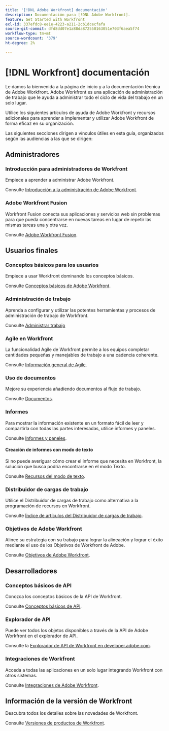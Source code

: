 ```yaml
---
title: '[!DNL Adobe Workfront] documentación'
description: Documentación para [!DNL Adobe Workfront].
feature: Get Started with Workfront
exl-id: 337efdc8-ee1e-4223-a211-2cb1dcecfafa
source-git-commit: dfd8dd07e1a88da872550163051e703f6aea5f74
workflow-type: tm+mt
source-wordcount: '379'
ht-degree: 2%

---
```


# [!DNL Workfront] documentación

Le damos la bienvenida a la página de inicio y a la documentación técnica de Adobe Workfront. Adobe Workfront es una aplicación de administración de trabajo que le ayuda a administrar todo el ciclo de vida del trabajo en un solo lugar.

Utilice los siguientes artículos de ayuda de Adobe Workfront y recursos adicionales para aprender a implementar y utilizar Adobe Workfront de forma eficaz en su organización.

Las siguientes secciones dirigen a vínculos útiles en esta guía, organizados según las audiencias a las que se dirigen:

## Administradores

### Introducción para administradores de Workfront

Empiece a aprender a administrar Adobe Workfront.

Consulte [Introducción a la administración de Adobe Workfront](/help/quicksilver/administration-and-setup/get-started-wf-administration/get-started-with-wf-administration.md).

### Adobe Workfront Fusion

Workfront Fusion conecta sus aplicaciones y servicios web sin problemas para que pueda concentrarse en nuevas tareas en lugar de repetir las mismas tareas una y otra vez.

Consulte [Adobe Workfront Fusion](/help/quicksilver/workfront-fusion/workfront-fusion-2.md).

## Usuarios finales

### Conceptos básicos para los usuarios

Empiece a usar Workfront dominando los conceptos básicos.

Consulte [Conceptos básicos de Adobe Workfront](/help/quicksilver/workfront-basics/workfront-basics.md).

### Administración de trabajo

Aprenda a configurar y utilizar las potentes herramientas y procesos de administración de trabajo de Workfront.

Consulte [Administrar trabajo](/help/quicksilver/manage-work/manage-work.md)


### Agile en Workfront

La funcionalidad Agile de Workfront permite a los equipos completar cantidades pequeñas y manejables de trabajo a una cadencia coherente.

Consulte [Información general de Agile](/help/quicksilver/agile/agile-overview.md).

### Uso de documentos

Mejore su experiencia añadiendo documentos al flujo de trabajo.

Consulte [Documentos](/help/quicksilver/documents/documents-overview.md).

### Informes

Para mostrar la información existente en un formato fácil de leer y compartirla con todas las partes interesadas, utilice informes y paneles.

Consulte [Informes y paneles](/help/quicksilver/reports-and-dashboards/reports-and-dashboards-overview.md).

#### Creación de informes con modo de texto

Si no puede averiguar cómo crear el informe que necesita en Workfront, la solución que busca podría encontrarse en el modo Texto.

Consulte [Recursos del modo de texto](/help/quicksilver/reports-and-dashboards/reports/text-mode/text-mode-resources.md).

### Distribuidor de cargas de trabajo

Utilice el Distribuidor de cargas de trabajo como alternativa a la programación de recursos en Workfront.

Consulte [Índice de artículos del Distribuidor de cargas de trabajo](/help/quicksilver/resource-mgmt/workload-balancer/workload-balancer.md).

### Objetivos de Adobe Workfront

Alinee su estrategia con su trabajo para lograr la alineación y lograr el éxito mediante el uso de los Objetivos de Workfront de Adobe.

Consulte [Objetivos de Adobe Workfront](/help/quicksilver/workfront-goals/workfront-goals.md).

## Desarrolladores

### Conceptos básicos de API

Conozca los conceptos básicos de la API de Workfront.

Consulte [Conceptos básicos de API](/help/quicksilver/wf-api/general/api-basics.md).

### Explorador de API

Puede ver todos los objetos disponibles a través de la API de Adobe Workfront en el explorador de API.

Consulte la [Explorador de API de Workfront en developer.adobe.com](https://developer.adobe.com/workfront/api-explorer/).

### Integraciones de Workfront

Acceda a todas las aplicaciones en un solo lugar integrando Workfront con otros sistemas.

Consulte [Integraciones de Adobe Workfront](/help/quicksilver/workfront-integrations-and-apps/workfront-integrations.md).

## Información de la versión de Workfront

Descubra todos los detalles sobre las novedades de Workfront.

Consulte [Versiones de productos de Workfront](/help/quicksilver/product-announcements/product-releases/product-releases.md).